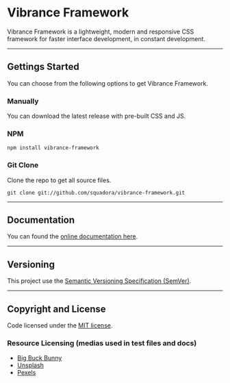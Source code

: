 # Vibrance Framework

Vibrance Framework is a lightweight, modern and responsive CSS framework for faster interface development, in constant development. 

---

## Gettings Started

You can choose from the following options to get Vibrance Framework.

### Manually

You can download the latest release with pre-built CSS and JS.

### NPM

```
npm install vibrance-framework
```

### Git Clone

Clone the repo to get all source files.

```
git clone git://github.com/squadora/vibrance-framework.git
```

---

## Documentation

You can found the [online documentation here](http://systems.squadora.com/vibrance/framework).

---

## Versioning

This project use the [Semantic Versioning Specification (SemVer)](http://semver.org).

---

## Copyright and License

Code licensed under the [MIT license](LICENSE.md).

### Resource Licensing (medias used in test files and docs)

- [Big Buck Bunny](https://peach.blender.org/about/)
- [Unsplash](https://unsplash.com/about)
- [Pexels](https://www.pexels.com/photo-license/)
